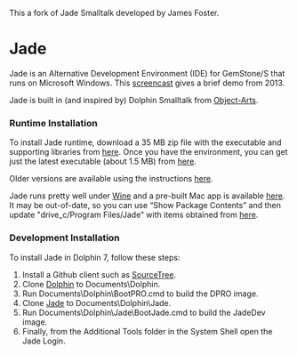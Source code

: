 This a fork of Jade Smalltalk developed by James Foster. 

Jade
====

Jade is an Alternative Development Environment (IDE) for GemStone/S that runs on Microsoft Windows. This [screencast](https://www.youtube.com/watch?v=dnRB5rBbkiI) gives a brief demo from 2013. 

Jade is built in (and inspired by) Dolphin Smalltalk from [Object-Arts](https://github.com/dolphinsmalltalk/Dolphin).

### Runtime Installation
To install Jade runtime, download a 35 MB zip file with the executable and supporting libraries from [here](https://github.com/jgfoster/Jade/raw/master/runtime/Jade.zip). Once you have the environment, you can get just the latest executable (about 1.5 MB) from [here](https://github.com/jgfoster/Jade/raw/master/runtime/Jade.exe).

Older versions are available using the instructions [here](https://github.com/jgfoster/Jade/issues/56).

Jade runs pretty well under [Wine](https://www.winehq.org/) and a pre-built Mac app is available [here](http://seaside.gemtalksystems.com/jade/Jade.app.zip). It may be out-of-date, so you can use “Show Package Contents” and then update "drive_c/Program Files/Jade” with items obtained from [here](https://github.com/jgfoster/Jade/raw/master/runtime/Jade.zip).

### Development Installation

To install Jade in Dolphin 7, follow these steps:

1. Install a Github client such as [SourceTree](http://www.sourcetreeapp.com/).
2. Clone [Dolphin](https://github.com/jgfoster/Dolphin) to Documents\Dolphin.
3. Run Documents\Dolphin\BootPRO.cmd to build the DPRO image.
4. Clone [Jade](https://github.com/jgfoster/Jade) to Documents\Dolphin\Jade.
4. Run Documents\Dolphin\Jade\BootJade.cmd to build the JadeDev image.
5. Finally, from the Additional Tools folder in the System Shell open the Jade Login.
